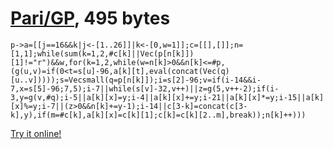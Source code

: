 # [Pari/GP], 495 bytes

    p->a=[[j==16&&k|j<-[1..26]]|k<-[0,w=1]];c=[[],[]];n=[1,1];while(sum(k=1,2,#c[k]||Vec(p[n[k]])[1]!="r")&&w,for(k=1,2,while(w=n[k]>0&&n[k]<=#p,(g(u,v)=if(0<t=s[u]-96,a[k][t],eval(concat(Vec(q)[u..v]))));s=Vecsmall(q=p[n[k]]);i=s[2]-96;v=if(i-14&&i-7,x=s[5]-96;7,5);i-7||while(s[v]-32,v++)||z=g(5,v++-2);if(i-3,y=g(v,#q);i-5||a[k][x]=y;i-4||a[k][x]+=y;i-21||a[k][x]*=y;i-15||a[k][x]%=y;i-7||(z>0&&n[k]+=y-1);i-14||c[3-k]=concat(c[3-k],y),if(m=#c[k],a[k][x]=c[k][1];c[k]=c[k][2..m],break));n[k]++)))

[Try it online!][TIO-kwros5gp]

[Pari/GP]: http://pari.math.u-bordeaux.fr/
[TIO-kwros5gp]: https://tio.run/##dVPRkqIwEPyVHNZR4UwoAgJrYfYz7iWVh4DiIagoiusW/@5NgKB7dctLejqTnp6uolbngm7rR474o6bvigux45xFtl12uxUVzHX9SMquBOyRG2dSJhk0SSIAHbhghMnk9qeoNri57nHJGfHJLBOl7LrfmwzX4gBYOoLJH9w6W45t30h@PI@dw8sb103vnm3rc8VnNcFbfCWtw4sce6sLb8RV0mVEFNyLiySbVlU4Ox4ydcF6zMkRV9dtpQNf0nCgmr2qKnzixkBSgIivRZJWqxaULWy7oDH5gIuwv4hJCH007rpxI9FKGviknc@drvvkWxxqTH3o0goBuQPXktlJPwu7rrf3IfkdysVUzvvaZxPxqyfY88HPnoC5@NOkAI8o07IMhDIR0FLyceGhIneHgIs979MmZrQuIOxEn0Phu@5ekvS8USWE02vPIaaHquvqjnOChLCawxoxi6Ae@AbUGpyzFikDUgMyA9aWBAWr2VxQNUoALFAwYTXQ@2uFasRijXfbT8C1odUwUq3X8JAy0wF44tXID@LMj01Ro@jNe@q/hV7YV0ewP/geB/vLeLE0croOFv92ar10tAVsipgHn0kj/cbj0mCFgi85aS598Z0j73WF6P/pDku9OB8EBtfpM72F8aWeQU/X1WBlsj2MZ99swNgXLc3mwEbPxShbWvATPf4C "Pari/GP – Try It Online"